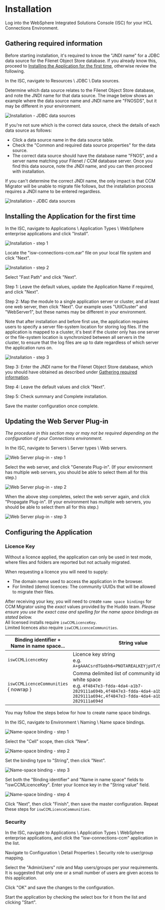 # Installation

Log into the WebSphere Integrated Solutions Console (ISC) for your HCL Connections Environment.

## Gathering required information

Before starting installation, it's required to know the "JNDI name" for a JDBC data source
for the Filenet Object Store database. If you already know this, proceed to
[Installing the Application for the first time](#installing-the-application-for-the-first-time),
otherwise review the following.

In the ISC, navigate to Resources \ JDBC \ Data sources.

Determine which data source relates to the Filenet Object Store database, and note the
JNDI name for that data source. The image below shows an example where the data source name
and JNDI name are "FNOSDS", but it may be different in your environment.

![Installation - JDBC data sources](/assets/ccm-migrator/jdbc-data-sources01.png)

If you're not sure which is the correct data source, check the details of each data source
as follows:

- Click a data source name in the data source table.
- Check the "Common and required data source properties" for the data source.
- The correct data source should have the database name "FNOS", and a server name matching
your Filenet / CCM database server. Once you find this data source, note the JNDI name,
and you can then proceed with installation.

If you can't determine the correct JNDI name, the only impact is that CCM Migrator will
be unable to migrate file follows, but the installation process requires a JNDI name
to be entered regardless.

![Installation - JDBC data sources](/assets/ccm-migrator/jdbc-data-sources02.png)

## Installing the Application for the first time

In the ISC, navigate to Applications \ Application Types \ WebSphere enterprise applications and click "Install".

![Installation - step 1](/assets/ccm-migrator/install01.png)

Locate the "isw-connections-ccm.ear" file on your local file system and click "Next".

![Installation - step 2](/assets/ccm-migrator/install02.png)

Select "Fast Path" and click "Next".

Step 1: Leave the default values, update the Application Name if required, and click "Next".

Step 2: Map the module to a single application server or cluster, and at least
one web server, then click "Next". Our example uses "UtilCluster" and "WebServer1",
but these names may be different in your environment.

Note that after installation and before first use, the application requires users
to specify a server file-system location for storing log files. If the application
is mapped to a cluster, it's best if the cluster only has one server or the
file-system location is synchronized between all servers in the cluster, to ensure
that the log files are up to date regardless of which server the application runs on.

![Installation - step 3](/assets/ccm-migrator/install03.png)

Step 3: Enter the JNDI name for the Filenet Object Store database, which you should have
obtained as described under [Gathering required information](#gathering-required-information).

Step 4: Leave the default values and click "Next".

Step 5: Check summary and Complete installation.

Save the master configuration once complete.

## Updating the Web Server Plug-in

_The procedure in this section may or may not be required depending on the configuration of your Connections environment._

In the ISC, navigate to Servers \ Server types \ Web servers.

![Web Server plug-in - step 1](/assets/ccm-migrator/webserver-plugin01.png)

Select the web server, and click "Generate Plug-in". (If your environment has multiple web servers, you should be able to select them all for this step.)

![Web Server plug-in - step 2](/assets/ccm-migrator/webserver-plugin02.png)

When the above step completes, select the web server again, and click "Propagate Plug-in". (If your environment has multiple web servers, you should be able to select them all for this step.)

![Web Server plug-in - step 3](/assets/ccm-migrator/webserver-plugin03.png)

## Configuring the Application

### Licence Key
Without a licence applied, the application can only be used in test mode, where files and folders are reported but not actually migrated.

When requesting a licence you will need to supply:

- The domain name used to access the application in the browser.
- For limited (demo) licences: The community UUIDs that will be allowed to migrate their files.

After receiving your key, you will need to create `name space bindings`
for CCM Migrator using the _exact_ values provided by the Huddo team.
_Please ensure you use the exact case and spelling for the name space bindings as stated below._<br>
All licensed installs require `iswCCMLicenceKey`.<br>
Limited licences also require `iswCCMLicenceCommunities`.

| Binding identifier +<br> Name in name space... | String value |
|------------------------------------------------|--------------|
| `iswCCMLicenceKey`                             | Licence key string<br>e.g. `A+gAAACsrdTGobh6+PNOTAREALKEYjpVT/6AgMY4SxyOM2ZQ` |
| `iswCCMLicenceCommunities` { nowrap }          | Comma delimited list of community ids without white space<br>e.g. `4f4847e3-fdda-4da4-a1b7-2829111a694b,4f4847e3-fdda-4da4-a1b7-2829111a694c,4f4847e3-fdda-4da4-a1b7-2829111a694d` |

You may follow the steps below for how to create name space bindings.

In the ISC, navigate to Environment \ Naming \ Name space bindings.

![Name-space binding - step 1](/assets/ccm-migrator/namespace-binding01.png)

Select the "Cell" scope, then click "New".

![Name-space binding - step 2](/assets/ccm-migrator/namespace-binding02.png)

Set the binding type to "String", then click "Next".

![Name-space binding - step 3](/assets/ccm-migrator/namespace-binding03.png)

Set both the "Binding identifier" and "Name in name space" fields to "iswCCMLicenceKey". Enter your licence key in the "String value" field.

![Name-space binding - step 4](/assets/ccm-migrator/namespace-binding04.png)

Click "Next", then click "Finish", then save the master configuration. Repeat these steps for `iswCCMLicenceCommunities`.

### Security

In the ISC, navigate to Applications \ Application Types \ WebSphere enterprise
applications, and click the "isw-connections-ccm" application in the list.

Navigate to Configuration \ Detail Properties \ Security role to user/group mapping.

Select the "AdminUsers" role and Map users/groups per your requirements. It is
suggested that only one or a small number of users are given access to this application.

Click "OK" and save the changes to the configuration.

Start the application by checking the select box for it from the list and clicking "Start".
